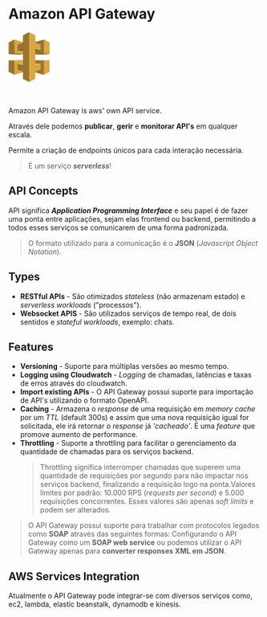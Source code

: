 # Amazon API Gateway

<img height=100px; alt="api-gateway_logo" src="../../../images/api-gateway.png" />

<p>&nbsp;</p>

Amazon API Gateway is aws' own API service.

Através dele podemos **publicar**, **gerir** e **monitorar API's** em qualquer escala.

Permite a criação de endpoints únicos para cada interação necessária.

> É um serviço ***serverless***!

## API Concepts

API significa ***Application Programming Interface*** e seu papel é de fazer uma ponta entre aplicações, sejam elas frontend ou backend, permitindo a todos esses serviços se comunicarem de uma forma padronizada.

> O formato utilizado para a comunicação é o **JSON** (*Javascript Object Notation*).

## Types

- **RESTful APIs** - São otimizados *stateless* (não armazenam estado) e *serverless workloads* ("processos").
- **Websocket APIS** - São utilizados serviços de tempo real, de dois sentidos e *stateful workloads*, exemplo: chats.

## Features

- **Versioning** - Suporte para múltiplas versões ao mesmo tempo.
- **Logging using Cloudwatch** - *Logging* de chamadas, latências e taxas de erros através do cloudwatch.
- **Import existing APIs** - O API Gateway possui suporte para importação de API's utilizando o formato OpenAPI.
- **Caching** - Armazena o *response* de uma requisição em *memory cache* por um *TTL* (default 300s) e assim que uma nova requisição igual for solicitada, ele irá retornar o *response* já *'cacheado'*. É uma *feature* que promove aumento de performance. 
- **Throttling** - Suporte a throttling para facilitar o gerenciamento da quantidade de chamadas para os serviços backend.
    > Throttling significa interromper chamadas que superem uma quantidade de requisições por segundo para não impactar nos serviços backend, finalizando a requisição logo na ponta.Valores limites por padrão: 10.000 RPS (*requests per second*) e 5.000 requisições concorrentes. Esses valores são apenas *soft limits* e podem ser alterados.

> O API Gateway possui suporte para trabalhar com protocolos legados como **SOAP** através das seguintes formas: Configurando o API Gateway como um **SOAP web service** ou podemos utilizar o API Gateway apenas para **converter responses XML em JSON**.

## AWS Services Integration

Atualmente o API Gateway pode integrar-se com diversos serviços como, ec2, lambda, elastic beanstalk, dynamodb e kinesis.